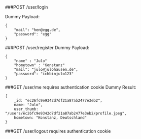 
###POST /user/login

Dummy Payload:
```
{
	"mail": "hen@egg.de",
	"password": "egg"
}
```

###POST /user/register
Dummy Payload:
```
{
	"name" : "Julo"
	"hometown" : "Konstanz"
	"mail": "julo@julohausen.de",
	"password": "ichbinjulo123"
}
```

###GET /user/me
requires authentication cookie
Dummy Result:
```
{
	_id: "ec26fc9e9342d7df21a87ab2477e3eb2", 
	name: "Julo",
	user_thumb: "/users/ec26fc9e9342d7df21a87ab2477e3eb2/profile.jpeg",
	hometown: "Konstanz, Deutschland"
}
```

###GET /user/logout
requires authentication cookie
